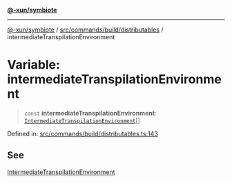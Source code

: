 [**@-xun/symbiote**](../../../../../README.md)

***

[@-xun/symbiote](../../../../../README.md) / [src/commands/build/distributables](../README.md) / intermediateTranspilationEnvironment

# Variable: intermediateTranspilationEnvironment

> `const` **intermediateTranspilationEnvironment**: [`IntermediateTranspilationEnvironment`](../enumerations/IntermediateTranspilationEnvironment.md)[]

Defined in: [src/commands/build/distributables.ts:143](https://github.com/Xunnamius/symbiote/blob/1ec1b7bdf126210dcfd31b34e7c9448cbcc26d1c/src/commands/build/distributables.ts#L143)

## See

[IntermediateTranspilationEnvironment](../enumerations/IntermediateTranspilationEnvironment.md)
